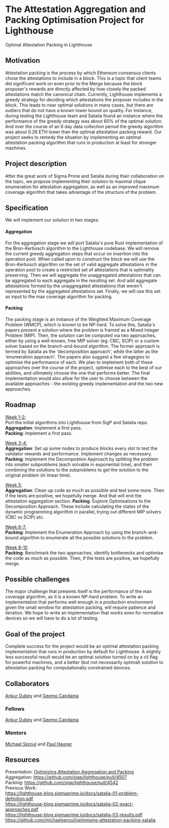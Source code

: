 # The Attestation Aggregation and Packing Optimisation Project for Lighthouse

Optimal Attestation Packing in Lighthouse 

## Motivation

Attestation packing is the process by which Ethereum consensus clients chose the attestations to include in a block. This is a topic that client teams did significant work on even prior to the Merge because the block proposer's rewards are directly affected by how closely the packed attestations match the canonical chain. Currently, Lighthouse implements a greedy strategy for deciding which attestations the proposer includes in the block. This leads to near optimal solutions in many cases, but there are outliers that do not have a known lower bound on quality. For instance, during testing the Lighthouse team and Satalia found an instance where the performance of the greedy strategy was about 60% of the optimal solution. And over the course of an 8 day data collection period the greedy algorithm was about 0.26 ETH lower than the optimal attestation packing reward. Our project seeks to remedy the situation by implementing
an optimal attestation packing algorithm that runs in production at least for stronger machines. 

## Project description

After the great work of Sigma Prime and Satalia during their collaboration on the topic, we propose implementing their solution to maximal clique enumeration for attestation aggregation, as well as an improved maximum coverage algorithm that takes advantage of the structure of the problem.

## Specification

We will implement our solution in two stages:

#### Aggregation
For the aggregation stage we will port Satalia's pure Rust implementation of the Bron-Kerbosch algorithm to the Lighthouse codebase. We will remove the current greedy aggregation steps that occur on insertion into the operation pool. When called upon to construct the block we will use the Bron-Kerbosch algorithm on the set of valid aggregate attestations in the operation pool to create a restricted set of attestaitons that is optimality preserving. Then we will aggregate the unaggregated attestations that can be aggregated to each aggregate in the resulting set. And add aggregate attestations formed by the unaggregated attestations that weren't represented by the aggregated attestations set. Finally, we will use this set as input to the max coverage algorithm for packing.

#### Packing
The packing stage is an instance of the Weighted Maximum Coverage Problem (WMCP), which is known to be NP-hard. To solve this, Satalia's papers present a solution where the problem is framed as a Mixed Integer Problem (MIP). Then, the solution can be computed via two approaches, either by using a well-known, free MIP solver (eg: CBC, SCIP) or a custom solver based on the branch-and-bound algorithm. The former approach is termed by Satalia as the 'decomposition approach', while the latter as the 'enumeration approach'. The papers also suggest a few stragegies to optimise the performance of each. We plan to implement both of these approaches over the course of the project, optimise each to the best of our abilities, and ulitmately choose the one that performs better.
    The final implementation would also allow for the user to choose between the available approaches - the existing greedy implementation and the two new approaches.

## Roadmap

<u>Week 1-2:</u>\
Port the initial algorithms into Lighthouse from SigP and Satalia repo.
__Aggregation__: Implement a first pass. \
__Packing__: Implement a first pass.

<u>Week 3-4:</u>\
__Aggregation__: Set up some nodes to produce blocks every slot to test the validator rewards and performance. Implement changes as necessary. 
__Packing__: Implement the Decompostion Approach by splitting the problem into smaller subproblems (each solvable in exponential time), and then combining the solutions to the subproblems to get the solution to the original problem (in linear time).

<u>Week 5:</u> \
__Aggregation__: Clean up code as much as possible and test some more. Then if the tests are positive, we hopefully merge. And that will end the attestation aggregation section. 
__Packing__: Explore Optimisations to the Decomposition Approach. These include calculating the states of the dynamic programming algorithm in parallel, trying out different MIP solvers (CBC vs SCIP) etc.

<u>Week 6-7:</u> \
__Packing__: Implement the Enumeration Approach by using the branch-and-bound algorithm to enumerate all the possible solutions to the problem.

<u>Week 8-10</u> \
__Packing__: Benchmark the two approaches, identify bottlenecks and optimise the code as much as possible. Then, if the tests are positive, we hopefully merge.

## Possible challenges

The major challenge that presents itself is the performance of the max coverage algorithm, as it is a known NP-hard problem. To write an implementation that performs well enough in a production environment given the small window for attestation packing, will require patience and iteration. We hope to write an implementation that works even for normative devices so we will have to do a lot of testing.

## Goal of the project

Complete success for the project would be an optimal attestation packing implementation that runs in production by default for Lighthouse. A slightly less successful result would be an optimal solution turned on by a cli flag for powerful machines, and a better (but not necessarily optimal) solution to attestation packing for computationally constrained devices.

## Collaborators

[Ankur Dubey](https://github.com/ankurdubey521) and [Geemo Candama](https://github.com/GeemoCandama)

### Fellows 

[Ankur Dubey](https://github.com/ankurdubey521) and [Geemo Candama](https://github.com/GeemoCandama)

### Mentors

[Michael Sproul](https://github.com/michaelsproul) and [Paul Hauner](https://github.com/paulhauner)

## Resources
Presentation: [Optimizing Attestation Aggregation and Packing](https://docs.google.com/presentation/d/1uigrSd6j57fhsTWpcQX2cYnSTgUwWP6z6RLy0UH9xYQ/edit?usp=sharing) \
Aggregation: https://github.com/sigp/lighthouse/pull/4507 \
Packing: https://github.com/sigp/lighthouse/pull/4542 \
Previous Work: \
https://lighthouse-blog.sigmaprime.io/docs/satalia-01-problem-definition.pdf \
https://lighthouse-blog.sigmaprime.io/docs/satalia-02-exact-approaches.pdf \
https://lighthouse-blog.sigmaprime.io/docs/satalia-03-results.pdf \
https://github.com/michaelsproul/optimising-attestation-packing-satalia
